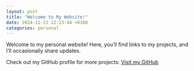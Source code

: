 ```yaml
---
layout: post
title: "Welcome to My Website!"
date: 2024-11-21 12:23:44 +0100
categories: personal
---
```


Welcome to my personal website! Here, you’ll find links to my projects, and I’ll occasionally share updates.

Check out my GitHub profile for more projects: [Visit my GitHub](https://github.com/MaximManns)

